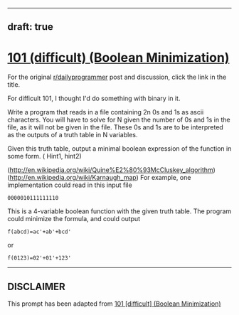 ---
draft: true
----

# [101 (difficult) (Boolean Minimization)](https://www.reddit.com/r/dailyprogrammer/comments/10lbjo/9272012_challenge_101_difficult_boolean/)

For the original [r/dailyprogrammer](https://www.reddit.com/r/dailyprogrammer/) post and discussion, click the link in the title.

For difficult 101, I thought I'd do something with binary in it.

Write a program that reads in a file containing 2n 0s and 1s as ascii characters.  You will have to solve for N given the number of 0s and 1s in the file,
as it will not be given in the file.  These 0s and 1s are to be interpreted as the outputs of a truth table in N variables.  

Given this truth table, output a minimal boolean expression of the function in some form.  (
Hint1,        hint2)

(http://en.wikipedia.org/wiki/Quine%E2%80%93McCluskey_algorithm)
(http://en.wikipedia.org/wiki/Karnaugh_map)
For example, one implementation could read in this input file


```
0000010111111110
```
This is a 4-variable boolean function with the given truth table.  The program could minimize the formula, and could output


```
f(abcd)=ac'+ab'+bcd'
```
or 


```
f(0123)=02'+01'+123'
```

----
## **DISCLAIMER**
This prompt has been adapted from [101 [difficult] (Boolean Minimization)](https://www.reddit.com/r/dailyprogrammer/comments/10lbjo/9272012_challenge_101_difficult_boolean/
)
